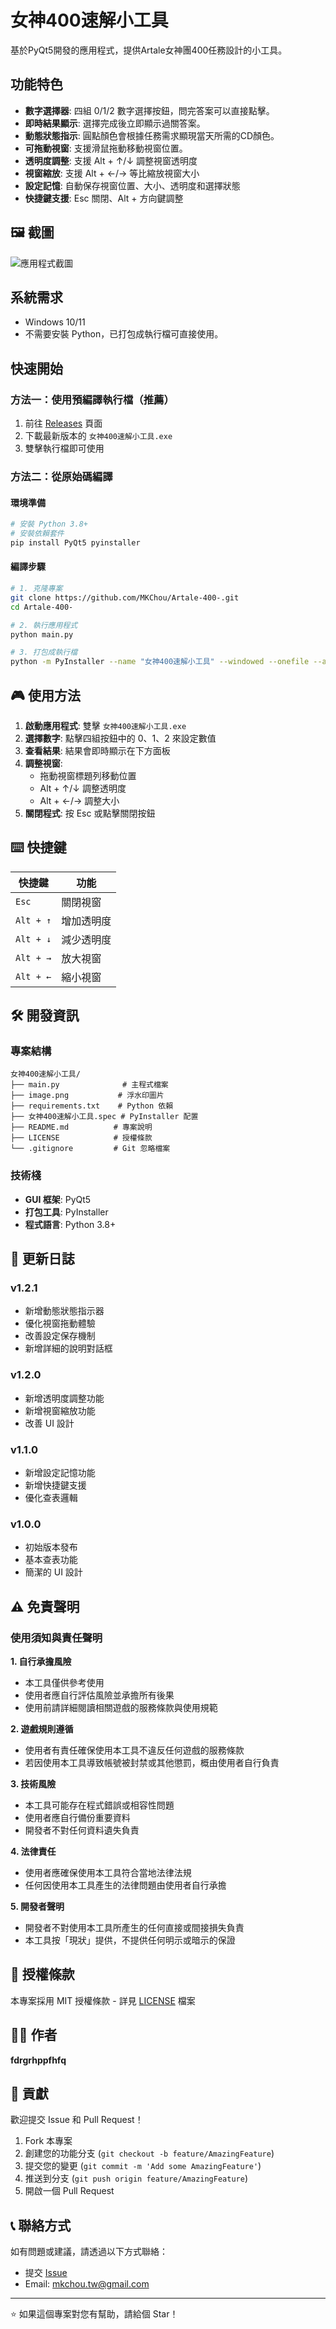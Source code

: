 # 女神400速解小工具

基於PyQt5開發的應用程式，提供Artale女神團400任務設計的小工具。

##  功能特色

- **數字選擇器**: 四組 0/1/2 數字選擇按鈕，問完答案可以直接點擊。
- **即時結果顯示**: 選擇完成後立即顯示過關答案。
- **動態狀態指示**: 圓點顏色會根據任務需求顯現當天所需的CD顏色。
- **可拖動視窗**: 支援滑鼠拖動移動視窗位置。
- **透明度調整**: 支援 Alt + ↑/↓ 調整視窗透明度
- **視窗縮放**: 支援 Alt + ←/→ 等比縮放視窗大小
- **設定記憶**: 自動保存視窗位置、大小、透明度和選擇狀態
- **快捷鍵支援**: Esc 關閉、Alt + 方向鍵調整

## 🖼 截圖

![應用程式截圖](screenshot.png)

##  系統需求

- Windows 10/11
- 不需要安裝 Python，已打包成執行檔可直接使用。

##  快速開始

### 方法一：使用預編譯執行檔（推薦）

1. 前往 [Releases](https://github.com/MKChou/Artale-400-/releases) 頁面
2. 下載最新版本的 `女神400速解小工具.exe`
3. 雙擊執行檔即可使用

### 方法二：從原始碼編譯

#### 環境準備
```bash
# 安裝 Python 3.8+
# 安裝依賴套件
pip install PyQt5 pyinstaller
```

#### 編譯步驟
```bash
# 1. 克隆專案
git clone https://github.com/MKChou/Artale-400-.git
cd Artale-400-

# 2. 執行應用程式
python main.py

# 3. 打包成執行檔
python -m PyInstaller --name "女神400速解小工具" --windowed --onefile --add-data "image.png;." main.py
```

## 🎮 使用方法

1. **啟動應用程式**: 雙擊 `女神400速解小工具.exe`
2. **選擇數字**: 點擊四組按鈕中的 0、1、2 來設定數值
3. **查看結果**: 結果會即時顯示在下方面板
4. **調整視窗**: 
   - 拖動視窗標題列移動位置
   - Alt + ↑/↓ 調整透明度
   - Alt + ←/→ 調整大小
5. **關閉程式**: 按 Esc 或點擊關閉按鈕

## ⌨️ 快捷鍵

| 快捷鍵 | 功能 |
|--------|------|
| `Esc` | 關閉視窗 |
| `Alt + ↑` | 增加透明度 |
| `Alt + ↓` | 減少透明度 |
| `Alt + →` | 放大視窗 |
| `Alt + ←` | 縮小視窗 |

## 🛠️ 開發資訊

### 專案結構
```
女神400速解小工具/
├── main.py              # 主程式檔案
├── image.png           # 浮水印圖片
├── requirements.txt    # Python 依賴
├── 女神400速解小工具.spec # PyInstaller 配置
├── README.md          # 專案說明
├── LICENSE            # 授權條款
└── .gitignore         # Git 忽略檔案
```

### 技術棧
- **GUI 框架**: PyQt5
- **打包工具**: PyInstaller
- **程式語言**: Python 3.8+

## 📝 更新日誌

### v1.2.1
- 新增動態狀態指示器
- 優化視窗拖動體驗
- 改善設定保存機制
- 新增詳細的說明對話框

### v1.2.0
- 新增透明度調整功能
- 新增視窗縮放功能
- 改善 UI 設計

### v1.1.0
- 新增設定記憶功能
- 新增快捷鍵支援
- 優化查表邏輯

### v1.0.0
- 初始版本發布
- 基本查表功能
- 簡潔的 UI 設計

## ⚠️ 免責聲明

### 使用須知與責任聲明

**1. 自行承擔風險**
- 本工具僅供參考使用
- 使用者應自行評估風險並承擔所有後果
- 使用前請詳細閱讀相關遊戲的服務條款與使用規範

**2. 遊戲規則遵循**
- 使用者有責任確保使用本工具不違反任何遊戲的服務條款
- 若因使用本工具導致帳號被封禁或其他懲罰，概由使用者自行負責

**3. 技術風險**
- 本工具可能存在程式錯誤或相容性問題
- 使用者應自行備份重要資料
- 開發者不對任何資料遺失負責

**4. 法律責任**
- 使用者應確保使用本工具符合當地法律法規
- 任何因使用本工具產生的法律問題由使用者自行承擔

**5. 開發者聲明**
- 開發者不對使用本工具所產生的任何直接或間接損失負責
- 本工具按「現狀」提供，不提供任何明示或暗示的保證

## 📄 授權條款

本專案採用 MIT 授權條款 - 詳見 [LICENSE](LICENSE) 檔案

## 👨‍💻 作者

**fdrgrhppfhfq**

## 🤝 貢獻

歡迎提交 Issue 和 Pull Request！

1. Fork 本專案
2. 創建您的功能分支 (`git checkout -b feature/AmazingFeature`)
3. 提交您的變更 (`git commit -m 'Add some AmazingFeature'`)
4. 推送到分支 (`git push origin feature/AmazingFeature`)
5. 開啟一個 Pull Request

## 📞 聯絡方式

如有問題或建議，請透過以下方式聯絡：

- 提交 [Issue](https://github.com/MKChou/Artale400/issues)
- Email: mkchou.tw@gmail.com

---

⭐ 如果這個專案對您有幫助，請給個 Star！
